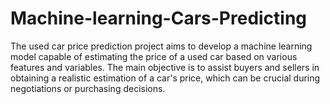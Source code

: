# Machine-learning-Cars-Predicting
The used car price prediction project aims to develop a machine learning model capable of estimating the price of a used car based on various features and variables. The main objective is to assist buyers and sellers in obtaining a realistic estimation of a car's price, which can be crucial during negotiations or purchasing decisions.
